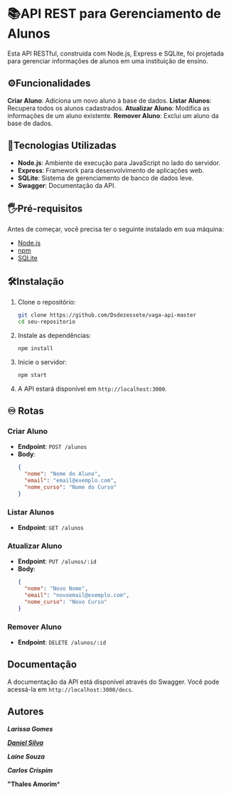 # 📚API REST para Gerenciamento de Alunos

Esta API RESTful, construída com Node.js, Express e SQLite, foi projetada para gerenciar informações de alunos em uma instituição de ensino.


## ⚙️Funcionalidades

**Criar Aluno**: Adiciona um novo aluno à base de dados.
**Listar Alunos**: Recupera todos os alunos cadastrados.
**Atualizar Aluno**: Modifica as informações de um aluno existente.
**Remover Aluno**: Exclui um aluno da base de dados.

## 🔨Tecnologias Utilizadas

- **Node.js**: Ambiente de execução para JavaScript no lado do servidor.
- **Express**: Framework para desenvolvimento de aplicações web.
- **SQLite**: Sistema de gerenciamento de banco de dados leve.
- **Swagger**: Documentação da API.

## 🖐️Pré-requisitos

Antes de começar, você precisa ter o seguinte instalado em sua máquina:

- [Node.js](https://nodejs.org/)
- [npm](https://www.npmjs.com/)
- [SQLite](https://www.sqlite.org/)

## 🛠️Instalação

1. Clone o repositório:
   ```bash
   git clone https://github.com/Dsdezessete/vaga-api-master
   cd seu-repositorio
   
2. Instale as dependências:
   ```bash
   npm install
   ```

3. Inicie o servidor:
   ```bash
   npm start
   ```

4. A API estará disponível em `http://localhost:3000`.

## ♾ Rotas

### Criar Aluno

- **Endpoint**: `POST /alunos`
- **Body**:
  ```json
  {
    "nome": "Nome do Aluno",
    "email": "email@exemplo.com",
    "nome_curso": "Nome do Curso"
  }
  ```

### Listar Alunos

- **Endpoint**: `GET /alunos`

### Atualizar Aluno

- **Endpoint**: `PUT /alunos/:id`
- **Body**:
  ```json
  {
    "nome": "Novo Nome",
    "email": "novoemail@exemplo.com",
    "nome_curso": "Novo Curso"
  }
  ```

### Remover Aluno

- **Endpoint**: `DELETE /alunos/:id`

## Documentação

A documentação da API está disponível através do Swagger. Você pode acessá-la em `http://localhost:3000/docs`.

## Autores
***Larissa Gomes***

***[Daniel Silva ](https://www.linkedin.com/in/daniel-silva-840b0b242/)***

***Laine Souza***

***Carlos Crispim***
   
**"Thales Amorim***
